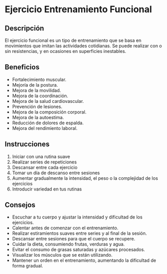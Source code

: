# Ejercicio Entrenamiento Funcional

## Descripción
El ejercicio funcional es un tipo de entrenamiento que se basa en movimientos que imitan las actividades cotidianas. Se puede realizar con o sin resistencias, y en ocasiones en superficies inestables. 

## Beneficios
- Fortalecimiento muscular.
- Mejoría de la postura.
- Mejora de la movilidad.
- Mejora de la coordinación.
- Mejora de la salud cardiovascular.
- Prevención de lesiones.
- Mejora de la composición corporal. 
- Mejora de la autoestima.
- Reducción de dolores de espalda.
- Mejora del rendimiento laboral.

## Instrucciones
1. Iniciar con una rutina suave
2. Realizar series de repeticiones
3. Descansar entre cada ejercicio
4. Tomar un día de descanso entre sesiones
5. Aumentar gradualmente la intensidad, el peso o la complejidad de los ejercicios
6. Introducir variedad en tus rutinas

## Consejos
- Escuchar a tu cuerpo y ajustar la intensidad y dificultad de los ejercicios.
- Calentar antes de comenzar con el entrenamiento.
- Realizar estiramientos suaves entre series y al final de la sesión.
- Descansar entre sesiones para que el cuerpo se recupere.
- Cuidar la dieta, consumiendo frutas, verduras y agua.
- Evitar el consumo de grasas saturadas y azúcares procesados.
- Visualizar los músculos que se están utilizando.
- Mantener un orden en el entrenamiento, aumentando la dificultad de forma gradual.
